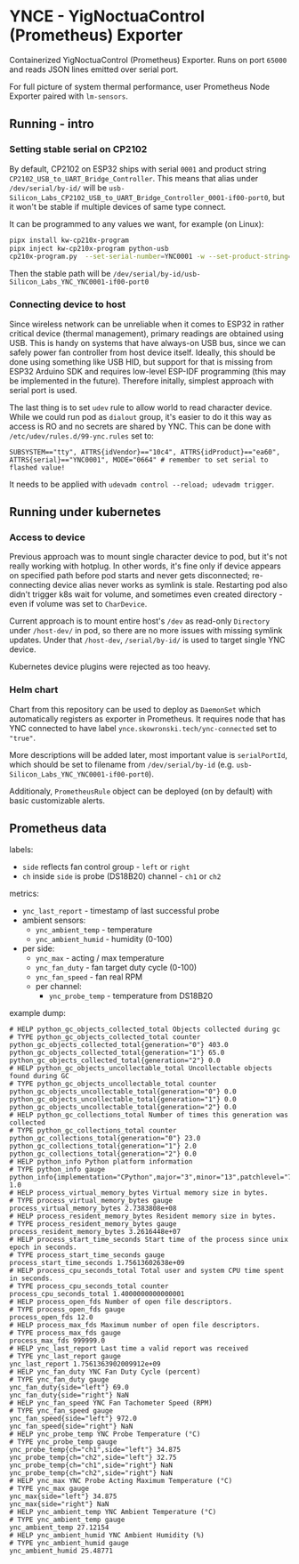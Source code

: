 # YNCE - YigNoctuaControl (Prometheus) Exporter

Containerized YigNoctuaControl (Prometheus) Exporter. Runs on port `65000` and reads JSON lines emitted over serial port. 

For full picture of system thermal performance, user Prometheus Node Exporter paired with `lm-sensors`.

## Running - intro

### Setting stable serial on CP2102

By default, CP2102 on ESP32 ships with serial `0001` and product string `CP2102_USB_to_UART_Bridge_Controller`. This means that alias under `/dev/serial/by-id/` will be `usb-Silicon_Labs_CP2102_USB_to_UART_Bridge_Controller_0001-if00-port0`, but it won't be stable if multiple devices of same type connect. 

It can be programmed to any values we want, for example (on Linux):

```bash
pipx install kw-cp210x-program
pipx inject kw-cp210x-program python-usb
cp210x-program.py  --set-serial-number=YNC0001 -w --set-product-string=YNC
```

Then the stable path will be `/dev/serial/by-id/usb-Silicon_Labs_YNC_YNC0001-if00-port0`


### Connecting device to host

Since wireless network can be unreliable when it comes to ESP32 in rather critical device (thermal management), primary readings are obtained using USB. This is handy on systems that have always-on USB bus, since we can safely power fan controller from host device itself. Ideally, this should be done using something like USB HID, but support for that is missing from ESP32 Arduino SDK and requires low-level ESP-IDF programming (this may be implemented in the future). Therefore initally, simplest approach with serial port is used.

The last thing is to set `udev` rule to allow world to read character device. While we could run pod as `dialout` group, it's easier to do it this way as access is RO and no secrets are shared by YNC. This can be done with `/etc/udev/rules.d/99-ync.rules` set to:

```
SUBSYSTEM=="tty", ATTRS{idVendor}=="10c4", ATTRS{idProduct}=="ea60", ATTRS{serial}=="YNC0001", MODE="0664" # remember to set serial to flashed value!
```

It needs to be applied with `udevadm control --reload; udevadm trigger`.

## Running under kubernetes

### Access to device

Previous approach was to mount single character device to pod, but it's not really working with hotplug. In other words, it's fine only if device appears on specified path before pod starts and never gets disconnected; re-connecting device alias never works as symlink is stale. Restarting pod also didn't trigger k8s wait for volume, and sometimes even created directory - even if volume was set to `CharDevice`.

Current approach is to mount entire host's `/dev` as read-only `Directory` under `/host-dev/` in pod, so there are no more issues with missing symlink updates. Under that `/host-dev`, `/serial/by-id/` is used to target single YNC device.

Kubernetes device plugins were rejected as too heavy.

### Helm chart

Chart from this repository can be used to deploy as `DaemonSet` which automatically registers as exporter in Prometheus. It requires node that has YNC connected to have label `ynce.skowronski.tech/ync-connected` set to `"true"`.

More descriptions will be added later, most important value is `serialPortId`, which should be set to filename from `/dev/serial/by-id` (e.g. `usb-Silicon_Labs_YNC_YNC0001-if00-port0`).

Additionaly, `PrometheusRule` object can be deployed (on by default) with basic customizable alerts.

## Prometheus data

labels:

- `side` reflects fan control group - `left` or `right`
- `ch` inside `side` is probe (DS18B20) channel - `ch1` or `ch2`

metrics:

- `ync_last_report` - timestamp of last successful probe
- ambient sensors:
  - `ync_ambient_temp` - temperature
  - `ync_ambient_humid` - humidity (0-100)
- per side:
  - `ync_max` - acting / max temperature
  - `ync_fan_duty` - fan target duty cycle (0-100)
  - `ync_fan_speed` - fan real RPM
  - per channel:
    - `ync_probe_temp` - temperature from DS18B20

example dump:

```
# HELP python_gc_objects_collected_total Objects collected during gc
# TYPE python_gc_objects_collected_total counter
python_gc_objects_collected_total{generation="0"} 403.0
python_gc_objects_collected_total{generation="1"} 65.0
python_gc_objects_collected_total{generation="2"} 0.0
# HELP python_gc_objects_uncollectable_total Uncollectable objects found during GC
# TYPE python_gc_objects_uncollectable_total counter
python_gc_objects_uncollectable_total{generation="0"} 0.0
python_gc_objects_uncollectable_total{generation="1"} 0.0
python_gc_objects_uncollectable_total{generation="2"} 0.0
# HELP python_gc_collections_total Number of times this generation was collected
# TYPE python_gc_collections_total counter
python_gc_collections_total{generation="0"} 23.0
python_gc_collections_total{generation="1"} 2.0
python_gc_collections_total{generation="2"} 0.0
# HELP python_info Python platform information
# TYPE python_info gauge
python_info{implementation="CPython",major="3",minor="13",patchlevel="7",version="3.13.7"} 1.0
# HELP process_virtual_memory_bytes Virtual memory size in bytes.
# TYPE process_virtual_memory_bytes gauge
process_virtual_memory_bytes 2.7383808e+08
# HELP process_resident_memory_bytes Resident memory size in bytes.
# TYPE process_resident_memory_bytes gauge
process_resident_memory_bytes 3.2616448e+07
# HELP process_start_time_seconds Start time of the process since unix epoch in seconds.
# TYPE process_start_time_seconds gauge
process_start_time_seconds 1.75613602638e+09
# HELP process_cpu_seconds_total Total user and system CPU time spent in seconds.
# TYPE process_cpu_seconds_total counter
process_cpu_seconds_total 1.4000000000000001
# HELP process_open_fds Number of open file descriptors.
# TYPE process_open_fds gauge
process_open_fds 12.0
# HELP process_max_fds Maximum number of open file descriptors.
# TYPE process_max_fds gauge
process_max_fds 999999.0
# HELP ync_last_report Last time a valid report was received
# TYPE ync_last_report gauge
ync_last_report 1.7561363902009912e+09
# HELP ync_fan_duty YNC Fan Duty Cycle (percent)
# TYPE ync_fan_duty gauge
ync_fan_duty{side="left"} 69.0
ync_fan_duty{side="right"} NaN
# HELP ync_fan_speed YNC Fan Tachometer Speed (RPM)
# TYPE ync_fan_speed gauge
ync_fan_speed{side="left"} 972.0
ync_fan_speed{side="right"} NaN
# HELP ync_probe_temp YNC Probe Temperature (°C)
# TYPE ync_probe_temp gauge
ync_probe_temp{ch="ch1",side="left"} 34.875
ync_probe_temp{ch="ch2",side="left"} 32.75
ync_probe_temp{ch="ch1",side="right"} NaN
ync_probe_temp{ch="ch2",side="right"} NaN
# HELP ync_max YNC Probe Acting Maximum Temperature (°C)
# TYPE ync_max gauge
ync_max{side="left"} 34.875
ync_max{side="right"} NaN
# HELP ync_ambient_temp YNC Ambient Temperature (°C)
# TYPE ync_ambient_temp gauge
ync_ambient_temp 27.12154
# HELP ync_ambient_humid YNC Ambient Humidity (%)
# TYPE ync_ambient_humid gauge
ync_ambient_humid 25.48771
```
